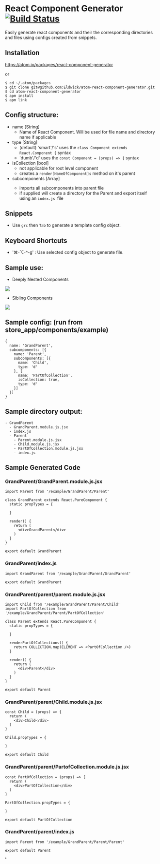 React Component Generator [![Build Status](https://travis-ci.org/Eldwick/atom-react-component-generator.svg?branch=master)](https://travis-ci.org/Eldwick/atom-react-component-generator)
====================================================================================================================================================================
Easily generate react components and their the corresponding directories and files using configs created from snippets.

## Installation

https://atom.io/packages/react-component-generator

or

```
$ cd ~/.atom/packages
$ git clone git@github.com:Eldwick/atom-react-component-generator.git
$ cd atom-react-component-generator
$ apm install
$ apm link
```

## Config structure:

* name [String]   
    * Name of React Component. Will be used for file name and directory name if applicable
* type [String]
    * (default) 'smart'/'s' uses the `class Component extends React.Component {` syntax
    * 'dumb'/'d' uses the `const Component = (props) => {` syntax
* isCollection [bool]
    * not applicable for root level component
    * creates a `render[NameOfComponent]s` method on it's parent
* subcomponents [Array<Config>]
    * imports all subcomponents into parent file
    * if supplied will create a directory for the Parent and export itself using an `index.js `file

## Snippets

* Use `grc` then `Tab` to generate a template config object.

## Keyboard Shortcuts

* '⌘-⌥-^-g' : Use selected config object to generate file.

## Sample use:		

* Deeply Nested Components		

<img src='https://i.imgur.com/lJs37gk.gif' />		

* Sibling Components		

<img src='https://d3vv6lp55qjaqc.cloudfront.net/items/2v0O3e1m252o0s0o1X0O/Screen%20Recording%202017-07-16%20at%2006.48%20PM.gif' />		


## Sample config: (run from store_app/components/example)

```
{
  name: 'GrandParent',
  subcomponents: [{
    name: 'Parent',
    subcomponents: [{
      name: 'Child',
      type: 'd'
    }, {
      name: 'PartOfCollection',
      isCollection: true,
      type: 'd'
    }]
  }]
}
```

## Sample directory output:

```
- GrandParent
  - GrandParent.module.js.jsx
  - index.js
  - Parent
    - Parent.module.js.jsx
    - Child.module.js.jsx
    - PartOfCollection.module.js.jsx
    - index.js
```

## Sample Generated Code

### GrandParent/GrandParent.module.js.jsx

```
import Parent from '/example/GrandParent/Parent'

class GrandParent extends React.PureComponent {
  static propTypes = {

  }

  render() {
    return (
      <div>GrandParent</div>
    )
  }
}

export default GrandParent
```

### GrandParent/index.js

```
import GrandParent from '/example/GrandParent/GrandParent'

export default GrandParent
```

### GrandParent/parent/parent.module.js.jsx

```
import Child from '/example/GrandParent/Parent/Child'
import PartOfCollection from '/example/GrandParent/Parent/PartOfCollection'

class Parent extends React.PureComponent {
  static propTypes = {

  }

  renderPartOfCollections() {
    return COLLECTION.map(ELEMENT => <PartOfCollection />)
  }

  render() {
    return (
      <div>Parent</div>
    )
  }
}

export default Parent
```

### GrandParent/parent/Child.module.js.jsx

```
const Child = (props) => {
  return (
    <div>Child</div>
  )
}

Child.propTypes = {

}

export default Child
```

### GrandParent/parent/PartofCollection.module.js.jsx

```
const PartOfCollection = (props) => {
  return (
    <div>PartOfCollection</div>
  )
}

PartOfCollection.propTypes = {

}

export default PartOfCollection
```

### GrandParent/parent/index.js

```
import Parent from '/example/GrandParent/Parent/Parent'

export default Parent
```

˚
